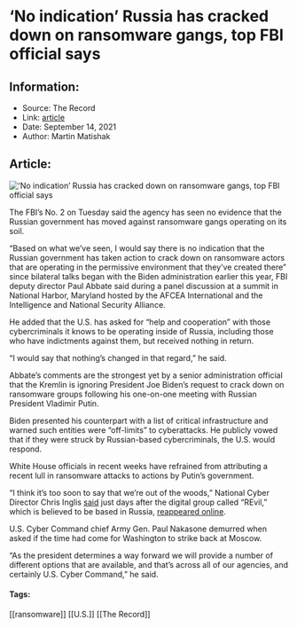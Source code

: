 # ‘No indication’ Russia has cracked down on ransomware gangs, top FBI official says
### 

## Information:
+ Source: The Record
+ Link: [article](https://therecord.media/no-indication-russia-has-cracked-down-on-ransomware-gangs-top-fbi-official-says/)
+ Date: September 14, 2021
+ Author: Martin Matishak


## Article:
![‘No indication’ Russia has cracked down on ransomware gangs, top FBI official says](https://therecord.media/wp-content/uploads/2021/09/moshed-09-14-12-53-43.png)

The FBI’s No. 2 on Tuesday said the agency has seen no evidence that the Russian government has moved against ransomware gangs operating on its soil.


“Based on what we’ve seen, I would say there is no indication that the Russian government has taken action to crack down on ransomware actors that are operating in the permissive environment that they’ve created there” since bilateral talks began with the Biden administration earlier this year, FBI deputy director Paul Abbate said during a panel discussion at a summit in National Harbor, Maryland hosted by the AFCEA International and the Intelligence and National Security Alliance.


He added that the U.S. has asked for “help and cooperation” with those cybercriminals it knows to be operating inside of Russia, including those who have indictments against them, but received nothing in return.


“I would say that nothing’s changed in that regard,” he said.


Abbate’s comments are the strongest yet by a senior administration official that the Kremlin is ignoring President Joe Biden’s request to crack down on ransomware groups following his one-on-one meeting with Russian President Vladimir Putin.


Biden presented his counterpart with a list of critical infrastructure and warned such entities were “off-limits” to cyberattacks. He publicly vowed that if they were struck by Russian-based cybercriminals, the U.S. would respond.


White House officials in recent weeks have refrained from attributing a recent lull in ransomware attacks to actions by Putin’s government.


“I think it’s too soon to say that we’re out of the woods,” National Cyber Director Chris Inglis [said](https://therecord.media/u-s-cyber-czar-too-soon-to-tell-if-russia-ransomware-has-stopped/) just days after the digital group called “REvil,” which is believed to be based in Russia, [reappeared online](https://therecord.media/revil-ransomware-group-returns-following-kaseya-attack/).


U.S. Cyber Command chief Army Gen. Paul Nakasone demurred when asked if the time had come for Washington to strike back at Moscow.


“As the president determines a way forward we will provide a number of different options that are available, and that’s across all of our agencies, and certainly U.S. Cyber Command,” he said. 





#### Tags:
[[ransomware]] [[U.S.]] [[The Record]]

